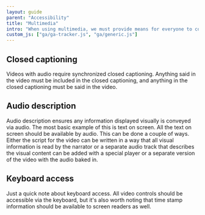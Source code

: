 ```yaml
---
layout: guide
parent: "Accessibility"
title: "Multimedia"
intro: "When using multimedia, we must provide means for everyone to consume the media. Multimedia is any content that utilizes audio and video."
custom_js: ["ga/ga-tracker.js", "ga/generic.js"]
---
```


## Closed captioning

Videos with audio require synchronized closed captioning. Anything said in the video must be included in the closed captioning, and anything in the closed captioning must be said in the video.

## Audio description

Audio description ensures any information displayed visually is conveyed via audio. The most basic example of this is text on screen. All the text on screen should be available by audio. This can be done a couple of ways. Either the script for the video can be written in a way that all visual information is read by the narrator or a separate audio track that describes the visual content can be added with a special player or a separate version of the video with the audio baked in.

## Keyboard access

Just a quick note about keyboard access. All video controls should be accessible via the keyboard, but it's also worth noting that time stamp information should be available to screen readers as well.
